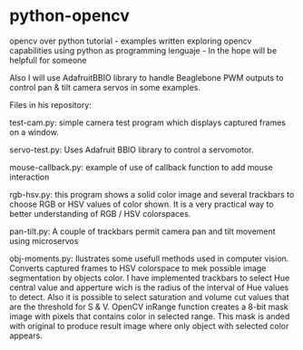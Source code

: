 # python-opencv
opencv over python tutorial - examples written exploring opencv capabilities using python as programming lenguaje - In the hope will be helpfull for someone

Also I will use AdafruitBBIO library to handle Beaglebone PWM outputs to control pan & tilt camera servos in some examples.

Files in his repository:

test-cam.py: simple camera test program which displays captured frames on a window.

servo-test.py: Uses Adafruit BBIO library to control a servomotor.

mouse-callback.py: example of use of callback function to add mouse interaction

rgb-hsv.py: this program shows a solid color image and several trackbars to choose RGB or HSV values of color shown. It is a very                    practical way to better understanding of RGB / HSV colorspaces.

pan-tilt.py: A couple of trackbars permit camera pan and tilt movement using microservos

obj-moments.py: Ilustrates some usefull methods used in computer vision. Converts captured frames to HSV colorspace to mek possible image segmentation by objects color. I have implemented trackbars to select Hue central value and apperture wich is the radius of the interval of Hue values to detect. Also it is possible to select saturation and volume cut values that are the threshold for S & V. OpenCV inRange function creates a 8-bit mask image with pixels that contains color in selected range. This mask is anded with original to produce result image where only object with selected color appears.  
